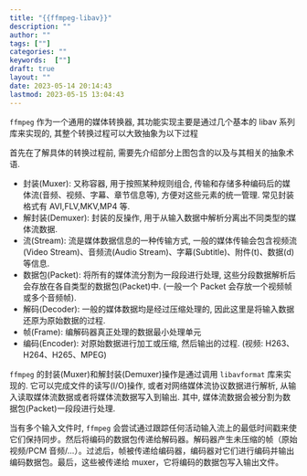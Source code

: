 ```yaml
---
title: "{{ffmpeg-libav}}"
description: ""
author: ""
tags: [""]
categories: ""
keywords:  [""]
draft: true
layout: ""
date: 2023-05-14 20:14:43
lastmod: 2023-05-15 13:04:43
---
```




`ffmpeg` 作为一个通用的媒体转换器, 其功能实现主要是通过几个基本的 libav 系列库来实现的, 其整个转换过程可以大致抽象为以下过程


首先在了解具体的转换过程前, 需要先介绍部分上图包含的以及与其相关的抽象术语.

- 封装(Muxer): 又称容器, 用于按照某种规则组合, 传输和存储多种编码后的媒体流(音频、视频、字幕、章节信息等), 方便对这些元素的统一管理. 常见封装格式有 AVI,FLV,MKV,MP4 等.
- 解封装(Demuxer): 封装的反操作, 用于从输入数据中解析分离出不同类型的媒体流数据.
- 流(Stream): 流是媒体数据信息的一种传输方式, 一般的媒体传输会包含视频流(Video Stream)、音频流(Audio Stream)、字幕(Subtitle)、附件(t)、数据(d)等信息.
- 数据包(Packet): 将所有的媒体流分割为一段段进行处理, 这些分段数据解析后会存放在各自类型的数据包(Packet)中. (一般一个 Packet 会存放一个视频帧或多个音频帧).
- 解码(Decoder): 一般的媒体数据均是经过压缩处理的, 因此这里是将输入数据还原为原始数据的过程.
- 帧(Frame): 编解码器真正处理的数据最小处理单元
- 编码(Encoder): 对原始数据进行加工或压缩, 然后输出的过程. (视频: H263、H264、H265、MPEG)


`ffmpeg` 的封装(Muxer)和解封装(Demuxer)操作是通过调用 `libavformat` 库来实现的. 它可以完成文件的读写(I/O)操作, 或者对网络媒体流协议数据进行解析, 从输入读取媒体流数据或者将媒体流数据写入到输出. 其中, 媒体流数据会被分割为数据包(Packet)一段段进行处理.

当有多个输入文件时, `ffmpeg` 会尝试通过跟踪任何活动输入流上的最低时间戳来使它们保持同步。然后将编码的数据包传递给解码器。解码器产生未压缩的帧（原始视频/PCM 音频/...）。过滤后，帧被传递给编码器，编码器对它们进行编码并输出编码数据包。最后，这些被传递给 muxer，它将编码的数据包写入输出文件。
